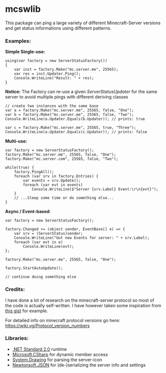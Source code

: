 # mcswlib
This package can ping a large variety of different Minecraft-Server versions and get status informations using different patterns.


### Examples:

**Simple Single-use:**

    using(var factory = new ServerStatusFactory())
    {
		var inst = factory.Make("mc.server.me", 25565);
		var res = inst.Updater.Ping();
		Console.WriteLine("Result: " + res);
    }

**Notice:** 
The Factory can re-use a given *ServerStatusUpdater* for the same server to avoid multiple pings with different deriving classes

    // create two instances with the same base
    var a = factory.Make("mc.server.me", 25565, false, "One");
    var b = factory.Make("mc.server.me", 25565, false, "Two");
    Console.WriteLine(a.Updater.Equals(b.Updater)); // prints: true
    
    var c = factory.Make("mc.server.me", 25565, true, "Three");
    Console.WriteLine(a.Updater.Equals(c.Updater)); // prints: false

**Multi-use:**

    var factory = new ServerStatusFactory();
    factory.Make("mc.server.me", 25565, false, "One");
    factory.Make("mc.server.com", 25565, false, "Two");

	while(true) {
		factory.PingAll();
		foreach (var srv in factory.Entries) {
			var events = srv.Update();
			foreach (var evt in events)
				Console.WriteLine($"Server {srv.Label} Event:\r\n{evt}");
		}
		// ...Sleep some time or do something else...
	}


**Async / Event-based**:

	var factory = new ServerStatusFactory();
    
	factory.Changed += (object sender, EventBase[] e) => {
		var srv = (ServerStatus)sender;
		Console.WriteLine("Got new Events for server: " + srv.Label);
		foreach (var evt in e)
			Console.WriteLine(evt);
	};

	factory.Make("mc.server.me", 25565, false, "One");

	factory.StartAutoUpdate();
    
	// continue doing something else



### Credits:

I have done a lot of research on the minecraft-server protocol so most of the code is actually self-written. I have however taken some inspiration from [this gist](https://gist.github.com/csh/2480d14fbbb33b4bbae3) for example.

For detailed info on minecraft protocol versions go here: https://wiki.vg/Protocol_version_numbers


### Libraries:
- [.NET Standard 2.0](https://docs.microsoft.com/de-de/dotnet/standard/net-standard) runtime
- [Microsoft.CSharp](https://docs.microsoft.com/de-de/dotnet/api/microsoft.csharp) for dynamic member access
- [System.Drawing](https://docs.microsoft.com/de-de/dotnet/api/system.drawing?view=netcore-2.1) for parsing the server-icon
- [Newtonsoft.JSON](https://github.com/JamesNK/Newtonsoft.Json) for (de-)serializing the server info and settings
